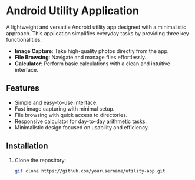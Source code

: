 # Android Utility Application

A lightweight and versatile Android utility app designed with a minimalistic approach. This application simplifies everyday tasks by providing three key functionalities:  

- **Image Capture**: Take high-quality photos directly from the app.  
- **File Browsing**: Navigate and manage files effortlessly.  
- **Calculator**: Perform basic calculations with a clean and intuitive interface.  

## Features
- Simple and easy-to-use interface.  
- Fast image capturing with minimal setup.  
- File browsing with quick access to directories.  
- Responsive calculator for day-to-day arithmetic tasks.  
- Minimalistic design focused on usability and efficiency.  

## Installation
1. Clone the repository:  
   ```bash
   git clone https://github.com/yourusername/utility-app.git
